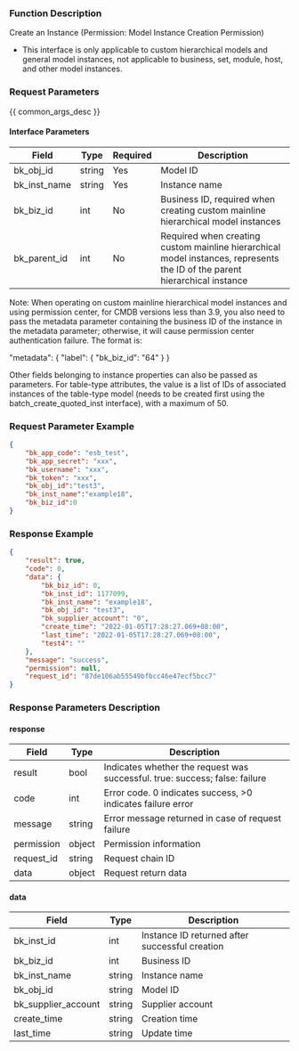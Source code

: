 ### Function Description

Create an Instance (Permission: Model Instance Creation Permission)

- This interface is only applicable to custom hierarchical models and general model instances, not applicable to business, set, module, host, and other model instances.

### Request Parameters

{{ common_args_desc }}

#### Interface Parameters

| Field        | Type   | Required | Description                                                  |
| ------------ | ------ | -------- | ------------------------------------------------------------ |
| bk_obj_id    | string | Yes      | Model ID                                                     |
| bk_inst_name | string | Yes      | Instance name                                                |
| bk_biz_id    | int    | No       | Business ID, required when creating custom mainline hierarchical model instances |
| bk_parent_id | int    | No       | Required when creating custom mainline hierarchical model instances, represents the ID of the parent hierarchical instance |

Note: When operating on custom mainline hierarchical model instances and using permission center, for CMDB versions less than 3.9, you also need to pass the metadata parameter containing the business ID of the instance in the metadata parameter; otherwise, it will cause permission center authentication failure. The format is:

"metadata": { "label": { "bk_biz_id": "64" } }

Other fields belonging to instance properties can also be passed as parameters. For table-type attributes, the value is a list of IDs of associated instances of the table-type model (needs to be created first using the batch_create_quoted_inst interface), with a maximum of 50.

### Request Parameter Example

```json
{
    "bk_app_code": "esb_test",
    "bk_app_secret": "xxx",
    "bk_username": "xxx",
    "bk_token": "xxx",
    "bk_obj_id":"test3",
    "bk_inst_name":"example18",
    "bk_biz_id":0
}
```

### Response Example

```json
{
    "result": true,
    "code": 0,
    "data": {
        "bk_biz_id": 0,
        "bk_inst_id": 1177099,
        "bk_inst_name": "example18",
        "bk_obj_id": "test3",
        "bk_supplier_account": "0",
        "create_time": "2022-01-05T17:28:27.069+08:00",
        "last_time": "2022-01-05T17:28:27.069+08:00",
        "test4": ""
    },
    "message": "success",
    "permission": null,
    "request_id": "87de106ab55549bfbcc46e47ecf5bcc7"
}
```

### Response Parameters Description

#### response

| Field       | Type   | Description                                                  |
| ---------- | ------ | ------------------------------------------------------------ |
| result     | bool   | Indicates whether the request was successful. true: success; false: failure |
| code       | int    | Error code. 0 indicates success, >0 indicates failure error  |
| message    | string | Error message returned in case of request failure            |
| permission | object | Permission information                                       |
| request_id | string | Request chain ID                                             |
| data       | object | Request return data                                          |

#### data

| Field               | Type   | Description                                    |
| ------------------- | ------ | ---------------------------------------------- |
| bk_inst_id          | int    | Instance ID returned after successful creation |
| bk_biz_id           | int    | Business ID                                    |
| bk_inst_name        | string | Instance name                                  |
| bk_obj_id           | string | Model ID                                       |
| bk_supplier_account | string | Supplier account                               |
| create_time         | string | Creation time                                  |
| last_time           | string | Update time                                    |